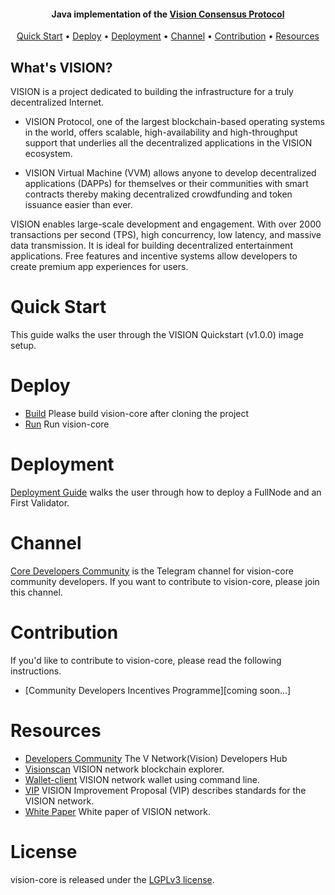 

<h4 align="center">
  Java implementation of the <a href="https://www.v.network">Vision Consensus Protocol</a>
</h4>


<p align="center">

</p>

<p align="center">
  <a href="#quick-start">Quick Start</a> •
  <a href="#deploy">Deploy</a> •
  <a href="#Deployment">Deployment</a> •
  <a href="#Channel">Channel</a> •
  <a href="#Contribution">Contribution</a> •
  <a href="#Resources">Resources</a>
</p>

## What's VISION?

VISION is a project dedicated to building the infrastructure for a truly decentralized Internet.

* VISION Protocol, one of the largest blockchain-based operating systems in the world, offers scalable, high-availability and high-throughput support that underlies all the decentralized applications in the VISION ecosystem.

* VISION Virtual Machine (VVM) allows anyone to develop decentralized applications (DAPPs) for themselves or their communities with smart contracts thereby making decentralized crowdfunding and token issuance easier than ever.

VISION enables large-scale development and engagement. With over 2000 transactions per second (TPS), high concurrency, low latency, and massive data transmission. It is ideal for building decentralized entertainment applications. Free features and incentive systems allow developers to create premium app experiences for users.

# Quick Start
This guide walks the user through the VISION Quickstart (v1.0.0) image setup.


# Deploy
* [Build](./build.md) Please build vision-core after cloning the project
* [Run](./run.md) Run vision-core

# Deployment
[Deployment Guide](https://developers.v.network/docs/deployment-steps)
 walks the user through how to deploy a FullNode and an First Validator.

# Channel
[Core Developers Community](https://t.me/vision_core_devs) is the Telegram channel for vision-core community developers. If you want to contribute to vision-core, please join this channel.


# Contribution
If you'd like to contribute to vision-core, please read the following instructions.
- [Community Developers Incentives Programme][coming soon...]

# Resources
* [Developers Community](https://developers.v.network/) The V Network(Vision) Developers Hub
* [Visionscan](https://visionscan.org/#/) VISION network blockchain explorer.
* [Wallet-client](https://github.com/vision-consensus/vision-wallet-client) VISION network wallet using command line.
* [VIP](https://github.com/vision-consensus/vision-improvement-proposals) VISION Improvement Proposal (VIP) describes standards for the VISION network.
* [White Paper](https://www.v.network/whitepaper.pdf) White paper of VISION network.

# License
vision-core is released under the [LGPLv3 license](https://github.com/vision-consensus/vision-core/blob/master/LICENSE).
